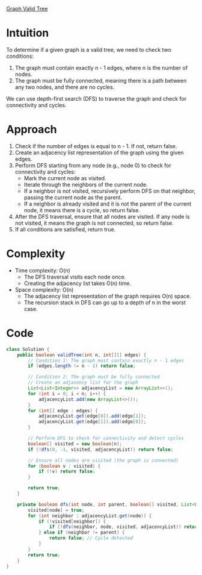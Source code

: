 [Graph Valid Tree](https://neetcode.io/problems/valid-tree)

# Intuition
To determine if a given graph is a valid tree, we need to check two conditions:
1. The graph must contain exactly n - 1 edges, where n is the number of nodes.
2. The graph must be fully connected, meaning there is a path between any two nodes, and there are no cycles.

We can use depth-first search (DFS) to traverse the graph and check for connectivity and cycles.

# Approach
1. Check if the number of edges is equal to n - 1. If not, return false.
2. Create an adjacency list representation of the graph using the given edges.
3. Perform DFS starting from any node (e.g., node 0) to check for connectivity and cycles:
   - Mark the current node as visited.
   - Iterate through the neighbors of the current node.
   - If a neighbor is not visited, recursively perform DFS on that neighbor, passing the current node as the parent.
   - If a neighbor is already visited and it is not the parent of the current node, it means there is a cycle, so return false.
4. After the DFS traversal, ensure that all nodes are visited. If any node is not visited, it means the graph is not connected, so return false.
5. If all conditions are satisfied, return true.

# Complexity
- Time complexity: O(n)
  - The DFS traversal visits each node once.
  - Creating the adjacency list takes O(n) time.
- Space complexity: O(n)
  - The adjacency list representation of the graph requires O(n) space.
  - The recursion stack in DFS can go up to a depth of n in the worst case.

# Code
```java
class Solution {
    public boolean validTree(int n, int[][] edges) {
        // Condition 1: The graph must contain exactly n - 1 edges
        if (edges.length != n - 1) return false;

        // Condition 2: The graph must be fully connected
        // Create an adjacency list for the graph
        List<List<Integer>> adjacencyList = new ArrayList<>();
        for (int i = 0; i < n; i++) {
            adjacencyList.add(new ArrayList<>());
        }
        for (int[] edge : edges) {
            adjacencyList.get(edge[0]).add(edge[1]);
            adjacencyList.get(edge[1]).add(edge[0]);
        }

        // Perform DFS to check for connectivity and detect cycles
        boolean[] visited = new boolean[n];
        if (!dfs(0, -1, visited, adjacencyList)) return false;

        // Ensure all nodes are visited (the graph is connected)
        for (boolean v : visited) {
            if (!v) return false;
        }

        return true;
    }

    private boolean dfs(int node, int parent, boolean[] visited, List<List<Integer>> adjacencyList) {
        visited[node] = true;
        for (int neighbor : adjacencyList.get(node)) {
            if (!visited[neighbor]) {
                if (!dfs(neighbor, node, visited, adjacencyList)) return false;
            } else if (neighbor != parent) {
                return false; // Cycle detected
            }
        }
        return true;
    }
}
```